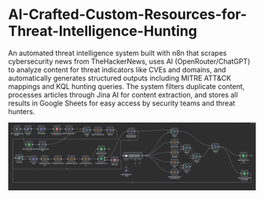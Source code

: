 # AI-Crafted-Custom-Resources-for-Threat-Intelligence-Hunting

An automated threat intelligence system built with n8n that scrapes cybersecurity news from TheHackerNews, uses AI (OpenRouter/ChatGPT) to analyze content for threat indicators like CVEs and domains, and automatically generates structured outputs including MITRE ATT&CK mappings and KQL hunting queries. The system filters duplicate content, processes articles through Jina AI for content extraction, and stores all results in Google Sheets for easy access by security teams and threat hunters.

![image alt](https://github.com/Jonathan33733/AI-Crafted-Custom-Resources-for-Threat-Intelligence-Hunting/blob/main/Workflow.JPG?raw=true)
